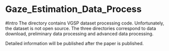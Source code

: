 # Gaze_Estimation_Data_Process

#Intro
The directory contains VGSP dataset processing code. Unfortunately, the dataset is not open source.
The three directories correspond to data download, preliminary data processing and advanced data processing.

Detailed information will be published after the paper is published.
